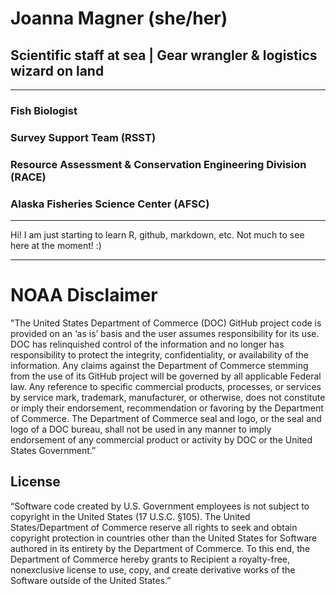 # Joanna Magner (she/her) 
## Scientific staff at sea | Gear wrangler & logistics wizard on land 
- - - - - 
### Fish Biologist 
### Survey Support Team (RSST) 
### Resource Assessment & Conservation Engineering Division (RACE) 
### Alaska Fisheries Science Center (AFSC)
- - - - - 
Hi! I am just starting to learn R, github, markdown, etc. Not much to see here at the moment! :) 
- - - - - 
# NOAA Disclaimer 
 
"The United States Department of Commerce (DOC) GitHub project code is provided on an ‘as is’ basis and the user assumes responsibility for its use. DOC has relinquished control of the information and no longer has responsibility to protect the integrity, confidentiality, or availability of the information. Any claims against the Department of Commerce stemming from the use of its GitHub project will be governed by all applicable Federal law. Any reference to specific commercial products, processes, or services by service mark, trademark, manufacturer, or otherwise, does not constitute or imply their endorsement, recommendation or favoring by the Department of Commerce. The Department of Commerce seal and logo, or the seal and logo of a DOC bureau, shall not be used in any manner to imply endorsement of any commercial product or activity by DOC or the United States Government.”
 
## License 
 
“Software code created by U.S. Government employees is not subject to copyright in the United States (17 U.S.C. §105). The United States/Department of Commerce reserve all rights to seek and obtain copyright protection in countries other than the United States for Software authored in its entirety by the Department of Commerce. To this end, the Department of Commerce hereby grants to Recipient a royalty-free, nonexclusive license to use, copy, and create derivative works of the Software outside of the United States.” 

<!---
joannamagner-noaa/joannamagner-noaa is a ✨ special ✨ repository because its `README.md` (this file) appears on your GitHub profile.
You can click the Preview link to take a look at your changes.
--->
